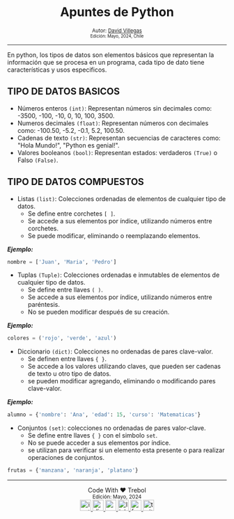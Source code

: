 <div align="center">
  <h1> Apuntes de Python </h1>
  <sub> Autor:
  <a href="https://www.linkedin.com/in/david-villegas-cl/" target="_blank"> David Villegas</a><br>
  <small> Edición: Mayo, 2024, Chile</small>
</div>

-----

En python, los tipos de datos son elementos básicos que representan la información que se procesa en un programa, cada tipo de dato tiene características y usos especificos.

## TIPO DE DATOS BASICOS

- Números enteros `(int)`: Representan números sin decimales como: -3500, -100, -10, 0, 10, 100, 3500.
- Numeros decimales `(float)`: Representan números con decimales como: -100.50, -5.2, -0.1, 5.2, 100.50.
- Cadenas de texto `(str)`: Representan secuencias de caracteres como: "Hola Mundo!", "Python es genial!".
- Valores booleanos `(bool)`: Representan estados: verdaderos `(True)` o Falso `(False)`.

## TIPO DE DATOS COMPUESTOS

- Listas `(list)`:  Colecciones ordenadas de elementos de cualquier tipo de datos.
  - Se define entre corchetes `[ ]`.
  - Se accede a sus elementos por índice, utilizando números entre corchetes.
  - Se puede modificar, eliminando o reemplazando elementos.

***Ejemplo:***
```py
nombre = ['Juan', 'Maria', 'Pedro']
```

- Tuplas `(Tuple)`: Colecciones ordenadas e inmutables de elementos de cualquier tipo de datos.
  - Se define entre llaves `( )`.
  - Se accede a sus elementos por índice, utilizando números entre paréntesis.
  - No se pueden modificar después de su creación.

***Ejemplo:***
```py
colores = ('rojo', 'verde', 'azul')
```

- Diccionario `(dict)`: Colecciones no ordenadas de pares clave-valor.
  - Se definen entre llaves `{ }`.
  - Se accede a los valores utilizando claves, que pueden ser cadenas de texto u otro tipo de datos.
  - se pueden modificar agregando, eliminando o modificando pares clave-valor.

***Ejemplo:***
```py
alumno = {'nombre': 'Ana', 'edad': 15, 'curso': 'Matematicas'}
```

- Conjuntos `(set)`: colecciones no ordenadas de pares valor-clave.
  - Se define entre llaves `{ }` con el simbolo `set`.
  - No se puede acceder a sus elementos por índice.
  - se utilizan para verificar si un elemento esta presente o para realizar operaciones de conjuntos.

```py
frutas = {'manzana', 'naranja', 'platano'}
```


-----
<div align="center">Code With ❤️ Trebol <div>
<small> Edición: Mayo, 2024</small><br>


<div align="center">
  <a href="https://www.instagram.com/treboldev/" target="_blank">
    <img src="https://img.shields.io/static/v1?message=Instagram&logo=instagram&label=&color=E4405F&logoColor=white&labelColor=&style=for-the-badge" height="25" alt="instagram logo"  />
  </a>
  <a href="https://discord.com/trebol_dev" target="_blank">
    <img src="https://img.shields.io/static/v1?message=Discord&logo=discord&label=&color=7289DA&logoColor=white&labelColor=&style=for-the-badge" height="25" alt="discord logo"  />
  </a>
  <a href="<dpvc.chile@gmail.com>" target="_blank">
    <img src="https://img.shields.io/static/v1?message=Gmail&logo=gmail&label=&color=D14836&logoColor=white&labelColor=&style=for-the-badge" height="25" alt="gmail logo"  />
  </a>
  <a href="https://www.linkedin.com/in/david-villegas-cl/" target="_blank">
    <img src="https://img.shields.io/static/v1?message=LinkedIn&logo=linkedin&label=&color=0077B5&logoColor=white&labelColor=&style=for-the-badge" height="25" alt="linkedin logo"  />
  </a>
  <a href="https://www.facebook.com/VJTrebol.CL" target="_blank">
    <img src="https://img.shields.io/static/v1?message=Facebook&logo=facebook&label=&color=1877F2&logoColor=white&labelColor=&style=for-the-badge" height="25" alt="facebook logo"  />
  </a>
  <a href="https://x.com/treboldev" target="_blank">
    <img src="https://img.shields.io/static/v1?message=Twitter&logo=twitter&label=&color=1DA1F2&logoColor=white&labelColor=&style=for-the-badge" height="25" alt="twitter logo"  />
  </a>
</div>